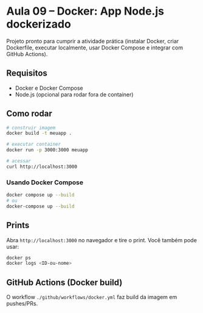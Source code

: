 # Aula 09 – Docker: App Node.js dockerizado

Projeto pronto para cumprir a atividade prática (instalar Docker, criar Dockerfile, executar localmente, usar Docker Compose e integrar com GitHub Actions).

## Requisitos
- Docker e Docker Compose
- Node.js (opcional para rodar fora de container)

## Como rodar
```bash
# construir imagem
docker build -t meuapp .

# executar container
docker run -p 3000:3000 meuapp

# acessar
curl http://localhost:3000
```

### Usando Docker Compose
```bash
docker compose up --build
# ou
docker-compose up --build
```

## Prints
Abra `http://localhost:3000` no navegador e tire o print. Você também pode usar:
```bash
docker ps
docker logs <ID-ou-nome>
```

## GitHub Actions (Docker build)
O workflow `./github/workflows/docker.yml` faz build da imagem em pushes/PRs.
